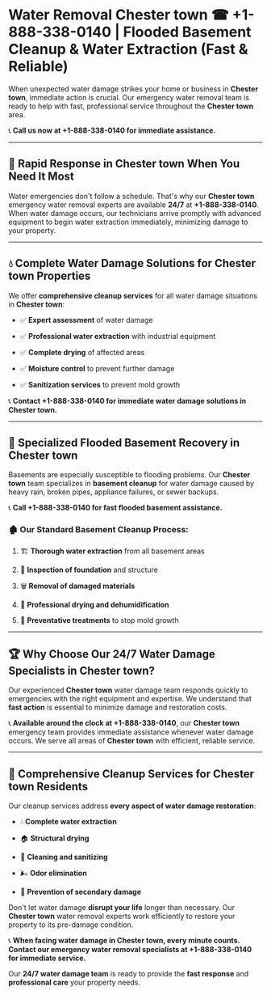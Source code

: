 # Water Removal Chester town ☎ +1-888-338-0140 | Flooded Basement Cleanup & Water Extraction (Fast & Reliable)

When unexpected water damage strikes your home or business in **Chester town**, immediate action is crucial. Our emergency water removal team is ready to help with fast, professional service throughout the **Chester town** area. 

📞 **Call us now at +1-888-338-0140 for immediate assistance.**
---
## 🚀 Rapid Response in Chester town When You Need It Most
Water emergencies don't follow a schedule. That's why our **Chester town** emergency water removal experts are available **24/7** at **+1-888-338-0140**. When water damage occurs, our technicians arrive promptly with advanced equipment to begin water extraction immediately, minimizing damage to your property.
---
## 💧 Complete Water Damage Solutions for Chester town Properties
We offer **comprehensive cleanup services** for all water damage situations in **Chester town**:
- ✅ **Expert assessment** of water damage  
- ✅ **Professional water extraction** with industrial equipment  
- ✅ **Complete drying** of affected areas  
- ✅ **Moisture control** to prevent further damage  
- ✅ **Sanitization services** to prevent mold growth  
📞 **Contact +1-888-338-0140 for immediate water damage solutions in Chester town.**
---
## 🌊 Specialized Flooded Basement Recovery in Chester town
Basements are especially susceptible to flooding problems. Our **Chester town** team specializes in **basement cleanup** for water damage caused by heavy rain, broken pipes, appliance failures, or sewer backups. 
📞 **Call +1-888-338-0140 for fast flooded basement assistance.**
### 🏚️ Our Standard Basement Cleanup Process:
1. 🏗️ **Thorough water extraction** from all basement areas  
2. 🔎 **Inspection of foundation** and structure  
3. 🗑️ **Removal of damaged materials**  
4. 💨 **Professional drying and dehumidification**  
5. 🚫 **Preventative treatments** to stop mold growth  
---
## 🏆 Why Choose Our 24/7 Water Damage Specialists in Chester town?
Our experienced **Chester town** water damage team responds quickly to emergencies with the right equipment and expertise. We understand that **fast action** is essential to minimize damage and restoration costs.
📞 **Available around the clock at +1-888-338-0140**, our **Chester town** emergency team provides immediate assistance whenever water damage occurs. We serve all areas of **Chester town** with efficient, reliable service.
---
## 🧹 Comprehensive Cleanup Services for Chester town Residents
Our cleanup services address **every aspect of water damage restoration**:
- 💧 **Complete water extraction**  
- 🏠 **Structural drying**  
- 🧼 **Cleaning and sanitizing**  
- 🌬️ **Odor elimination**  
- 🚫 **Prevention of secondary damage**  
Don't let water damage **disrupt your life** longer than necessary. Our **Chester town** water removal experts work efficiently to restore your property to its pre-damage condition.
📞 **When facing water damage in Chester town, every minute counts. Contact our emergency water removal specialists at +1-888-338-0140 for immediate service.**
Our **24/7 water damage team** is ready to provide the **fast response** and **professional care** your property needs.
